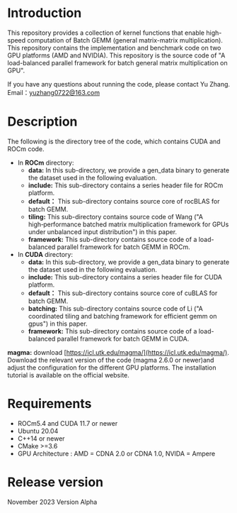 # Introduction
This repository provides a collection of kernel functions that enable high-speed computation of Batch GEMM (general matrix-matrix multiplication).   This repository contains the implementation and benchmark code on two GPU platforms (AMD and NVIDIA).  This repository is the source code of "A load-balanced parallel framework for batch general matrix multiplication on GPU".

If you have any questions about running the code, please contact Yu Zhang.  
Email：yuzhang0722@163.com

# Description
The following is the directory tree of the code, which contains CUDA and ROCm code.       
* In **ROCm** directory:  
  * **data:**  In this sub-directory, we provide a gen_data binary to generate the dataset used in the following evaluation.  
  * **include:**  This sub-directory contains a series header file for ROCm platform.  
  * **default：**  This sub-directory contains source core of rocBLAS for batch GEMM.  
  * **tiling:**  This sub-directory contains source code of Wang ("A high‑performance batched matrix multiplication framework for GPUs under unbalanced input distribution") in this paper.  
  * **framework:**  This sub-directory contains source code of a load-balanced parallel framework for batch GEMM in ROCm.
* In **CUDA** directory:  
  * **data:**  In this sub-directory, we provide a gen_data binary to generate the dataset used in the following evaluation.  
  * **include:**  This sub-directory contains a series header file for CUDA platform.  
  * **default：**  This sub-directory contains source core of cuBLAS for batch GEMM.  
  * **batching:**  This sub-directory contains source code of Li ("A coordinated tiling and batching framework for efficient gemm on gpus") in this paper.  
  * **framework:**  This sub-directory contains source code of a load-balanced parallel framework for batch GEMM in CUDA.
 
**magma:** download [https://icl.utk.edu/magma/](https://icl.utk.edu/magma/). Download the relevant version of the code (magma 2.6.0 or newer)and adjust the configuration for the different GPU platforms. The installation tutorial is available on the official website.
# Requirements
* ROCm5.4 and CUDA 11.7 or newer
* Ubuntu 20.04
* C++14 or newer
* CMake >=3.6
* GPU Architecture : AMD = CDNA 2.0 or CDNA 1.0, NVIDA = Ampere

 # Release version
 November 2023 Version Alpha
